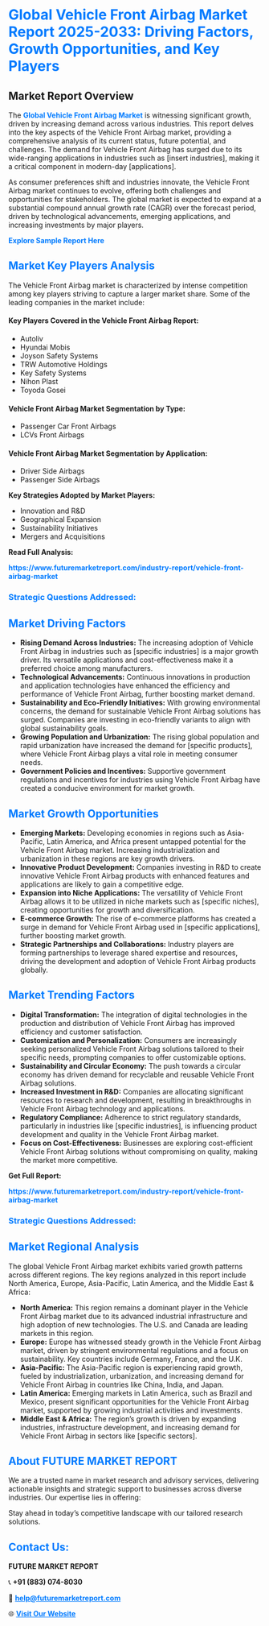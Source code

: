 <h1 style="color: #007BFF;">Global Vehicle Front Airbag Market Report 2025-2033: Driving Factors, Growth Opportunities, and Key Players</h1>

<section id="overview">
<h2>Market Report Overview</h2>
<p>The <a href="https://www.futuremarketreport.com/industry-report/vehicle-front-airbag-market" style="color: #007BFF; text-decoration: none;"><strong>Global Vehicle Front Airbag Market</strong></a> is witnessing significant growth, driven by increasing demand across various industries. This report delves into the key aspects of the Vehicle Front Airbag market, providing a comprehensive analysis of its current status, future potential, and challenges. The demand for Vehicle Front Airbag has surged due to its wide-ranging applications in industries such as [insert industries], making it a critical component in modern-day [applications].</p>
<p>As consumer preferences shift and industries innovate, the Vehicle Front Airbag market continues to evolve, offering both challenges and opportunities for stakeholders. The global market is expected to expand at a substantial compound annual growth rate (CAGR) over the forecast period, driven by technological advancements, emerging applications, and increasing investments by major players.</p>
</section>

<section id="overview">
<p><a href="https://www.futuremarketreport.com/request-sample/reportId=54845" style="color: #007BFF; text-decoration: none;"><strong>Explore Sample Report Here</strong></a></p>
</section>

<section id="key-players">
<h2 style="color: #007BFF;">Market Key Players Analysis</h2>
<p>The Vehicle Front Airbag market is characterized by intense competition among key players striving to capture a larger market share. Some of the leading companies in the market include:</p>
<h4>Key Players Covered in the Vehicle Front Airbag Report:</h4>
<ul><li>Autoliv</li><li>Hyundai Mobis</li><li>Joyson Safety Systems</li><li>TRW Automotive Holdings</li><li>Key Safety Systems</li><li>Nihon Plast</li><li>Toyoda Gosei</li></ul>
<h4>Vehicle Front Airbag Market Segmentation by Type:</h4>
<ul><li>Passenger Car Front Airbags</li><li>LCVs Front Airbags</li></ul>

<h4>Vehicle Front Airbag Market Segmentation by Application:</h4>
<ul><li>Driver Side Airbags</li><li>Passenger Side Airbags</li></ul>
<p><strong>Key Strategies Adopted by Market Players:</strong></p>
<ul>
<li>Innovation and R&D</li>
<li>Geographical Expansion</li>
<li>Sustainability Initiatives</li>
<li>Mergers and Acquisitions</li>
</ul>
</section>

<section>
<p><strong>Read Full Analysis: </strong></p><a href="https://www.futuremarketreport.com/industry-report/vehicle-front-airbag-market" style="color: #007BFF; text-decoration: none;"><strong>https://www.futuremarketreport.com/industry-report/vehicle-front-airbag-market</strong></a>
<h3 style="color: #007BFF;">Strategic Questions Addressed:</h3>
</section>

<section id="driving-factors">
<h2 style="color: #007BFF;">Market Driving Factors</h2>
<ul>
<li><strong>Rising Demand Across Industries:</strong> The increasing adoption of Vehicle Front Airbag in industries such as [specific industries] is a major growth driver. Its versatile applications and cost-effectiveness make it a preferred choice among manufacturers.</li>
<li><strong>Technological Advancements:</strong> Continuous innovations in production and application technologies have enhanced the efficiency and performance of Vehicle Front Airbag, further boosting market demand.</li>
<li><strong>Sustainability and Eco-Friendly Initiatives:</strong> With growing environmental concerns, the demand for sustainable Vehicle Front Airbag solutions has surged. Companies are investing in eco-friendly variants to align with global sustainability goals.</li>
<li><strong>Growing Population and Urbanization:</strong> The rising global population and rapid urbanization have increased the demand for [specific products], where Vehicle Front Airbag plays a vital role in meeting consumer needs.</li>
<li><strong>Government Policies and Incentives:</strong> Supportive government regulations and incentives for industries using Vehicle Front Airbag have created a conducive environment for market growth.</li>
</ul>
</section>

<section id="growth-opportunities">
<h2 style="color: #007BFF;">Market Growth Opportunities</h2>
<ul>
<li><strong>Emerging Markets:</strong> Developing economies in regions such as Asia-Pacific, Latin America, and Africa present untapped potential for the Vehicle Front Airbag market. Increasing industrialization and urbanization in these regions are key growth drivers.</li>
<li><strong>Innovative Product Development:</strong> Companies investing in R&D to create innovative Vehicle Front Airbag products with enhanced features and applications are likely to gain a competitive edge.</li>
<li><strong>Expansion into Niche Applications:</strong> The versatility of Vehicle Front Airbag allows it to be utilized in niche markets such as [specific niches], creating opportunities for growth and diversification.</li>
<li><strong>E-commerce Growth:</strong> The rise of e-commerce platforms has created a surge in demand for Vehicle Front Airbag used in [specific applications], further boosting market growth.</li>
<li><strong>Strategic Partnerships and Collaborations:</strong> Industry players are forming partnerships to leverage shared expertise and resources, driving the development and adoption of Vehicle Front Airbag products globally.</li>
</ul>
</section>

<section id="trending-factors">
<h2 style="color: #007BFF;">Market Trending Factors</h2>
<ul>
<li><strong>Digital Transformation:</strong> The integration of digital technologies in the production and distribution of Vehicle Front Airbag has improved efficiency and customer satisfaction.</li>
<li><strong>Customization and Personalization:</strong> Consumers are increasingly seeking personalized Vehicle Front Airbag solutions tailored to their specific needs, prompting companies to offer customizable options.</li>
<li><strong>Sustainability and Circular Economy:</strong> The push towards a circular economy has driven demand for recyclable and reusable Vehicle Front Airbag solutions.</li>
<li><strong>Increased Investment in R&D:</strong> Companies are allocating significant resources to research and development, resulting in breakthroughs in Vehicle Front Airbag technology and applications.</li>
<li><strong>Regulatory Compliance:</strong> Adherence to strict regulatory standards, particularly in industries like [specific industries], is influencing product development and quality in the Vehicle Front Airbag market.</li>
<li><strong>Focus on Cost-Effectiveness:</strong> Businesses are exploring cost-efficient Vehicle Front Airbag solutions without compromising on quality, making the market more competitive.</li>
</ul>
</section>

<section>
<p><strong>Get Full Report: </strong></p><a href="https://www.futuremarketreport.com/industry-report/vehicle-front-airbag-market" style="color: #007BFF; text-decoration: none;"><strong>https://www.futuremarketreport.com/industry-report/vehicle-front-airbag-market</strong></a>
<h3 style="color: #007BFF;">Strategic Questions Addressed:</h3>
</section>


<section id="regional-analysis">
<h2 style="color: #007BFF;">Market Regional Analysis</h2>
<p>The global Vehicle Front Airbag market exhibits varied growth patterns across different regions. The key regions analyzed in this report include North America, Europe, Asia-Pacific, Latin America, and the Middle East & Africa:</p>
<ul>
<li><strong>North America:</strong> This region remains a dominant player in the Vehicle Front Airbag market due to its advanced industrial infrastructure and high adoption of new technologies. The U.S. and Canada are leading markets in this region.</li>
<li><strong>Europe:</strong> Europe has witnessed steady growth in the Vehicle Front Airbag market, driven by stringent environmental regulations and a focus on sustainability. Key countries include Germany, France, and the U.K.</li>
<li><strong>Asia-Pacific:</strong> The Asia-Pacific region is experiencing rapid growth, fueled by industrialization, urbanization, and increasing demand for Vehicle Front Airbag in countries like China, India, and Japan.</li>
<li><strong>Latin America:</strong> Emerging markets in Latin America, such as Brazil and Mexico, present significant opportunities for the Vehicle Front Airbag market, supported by growing industrial activities and investments.</li>
<li><strong>Middle East & Africa:</strong> The region’s growth is driven by expanding industries, infrastructure development, and increasing demand for Vehicle Front Airbag in sectors like [specific sectors].</li>
</ul>
</section>

<footer>
<h2 style="color: #007BFF;">About FUTURE MARKET REPORT</h2>
<p>We are a trusted name in market research and advisory services, delivering actionable insights and strategic support to businesses across diverse industries. Our expertise lies in offering:</p>

<p>Stay ahead in today’s competitive landscape with our tailored research solutions.</p>

<h2 style="color: #007BFF;">Contact Us:</h2>
<p><strong>FUTURE MARKET REPORT</strong></p>
<p>📞 <strong>+91 (883) 074-8030</strong></p>
<p>📧 <strong><a href="mailto:help@futuremarketreport.com" style="color: #007BFF;">help@futuremarketreport.com</a></strong></p>
<p>🌐 <strong><a href="https://www.futuremarketreport.com/" style="color: #007BFF;">Visit Our Website</a></strong></p>
</footer>